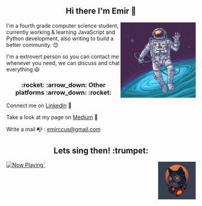 
<h2 align="center">
  Hi there I'm Emir 👋
</h2>
  <img align="right" width="200" height="200" src="https://raw.githubusercontent.com/emirkivrak/emirkivrak/master/11.jpg">

I'm a fourth grade computer science student, currently working & learning JavaScript and Python development,  also writing to build a better community. :blush:

I'm a extrovert person so you can contact me whenever you need, we can discuss and chat everything :smiley: 

<h3 align="center">
 :rocket: :arrow_down: Other platforms :arrow_down: :rocket:
</h2> 

Connect me on [LinkedIn](https://www.linkedin.com/in/emirkivrak/ "Emir Kıvrak LinkedIN")  :necktie:

Take a look at my page on [Medium](https://www.linkedin.com/in/emirkivrak/ "Emir Kıvrak LinkedIN") :newspaper:

Write a mail :mailbox_with_no_mail: : emirccus@gmail.com

<h2 align="center">
 Lets sing then! :trumpet:
</h2> 
<img align="right" width="100" height="100" src="https://raw.githubusercontent.com/emirkivrak/emirkivrak/master/cat-music-illustration_56972-77.jpg">


<a href="https://now-playing-joshlmao.vercel.app/now-playing">
    <img src="https://now-playing-joshlmao.vercel.app/now-playing" width="256" height="64" alt="Now Playing">`
</a>







